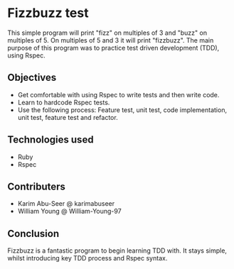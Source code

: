 # Fizzbuzz test

This simple program will print "fizz" on multiples of 3 and "buzz" on multiples of 5. On multiples of 5 and 3 it will print "fizzbuzz". The main purpose of this program was to practice test driven development (TDD), using Rspec. 

## Objectives

- Get comfortable with using Rspec to write tests and then write code.
- Learn to hardcode Rspec tests.
- Use the following process: Feature test, unit test, code implementation, unit test, feature test and refactor.

## Technologies used

- Ruby
- Rspec

## Contributers

- Karim Abu-Seer @ karimabuseer
- William Young @ William-Young-97

## Conclusion

Fizzbuzz is a fantastic program to begin learning TDD with. It stays simple, whilst introducing key TDD process and Rspec syntax.
